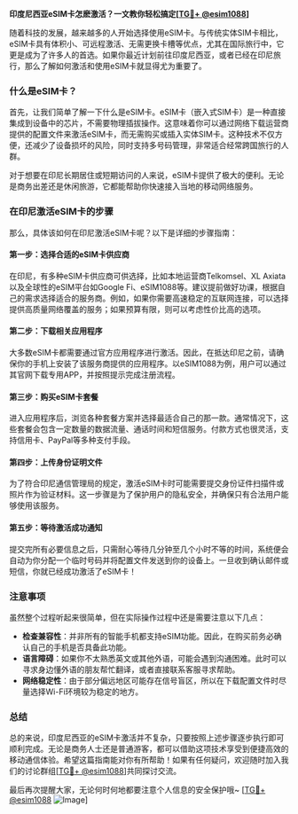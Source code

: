 **印度尼西亚eSIM卡怎麽激活？一文教你轻松搞定[[TG💪+ @esim1088](https://t.me/s/esim1088)]**

随着科技的发展，越来越多的人开始选择使用eSIM卡。与传统实体SIM卡相比，eSIM卡具有体积小、可远程激活、无需更换卡槽等优点，尤其在国际旅行中，它更是成为了许多人的首选。如果你最近计划前往印度尼西亚，或者已经在印尼旅行，那么了解如何激活和使用eSIM卡就显得尤为重要了。

### 什么是eSIM卡？

首先，让我们简单了解一下什么是eSIM卡。eSIM卡（嵌入式SIM卡）是一种直接集成到设备中的芯片，不需要物理插拔操作。这意味着你可以通过网络下载运营商提供的配置文件来激活eSIM卡，而无需购买或插入实体SIM卡。这种技术不仅方便，还减少了设备损坏的风险，同时支持多号码管理，非常适合经常跨国旅行的人群。

对于想要在印尼长期居住或短期访问的人来说，eSIM卡提供了极大的便利。无论是商务出差还是休闲旅游，它都能帮助你快速接入当地的移动网络服务。

### 在印尼激活eSIM卡的步骤

那么，具体该如何在印尼激活eSIM卡呢？以下是详细的步骤指南：

#### 第一步：选择合适的eSIM卡供应商
在印尼，有多种eSIM卡供应商可供选择，比如本地运营商Telkomsel、XL Axiata以及全球性的eSIM平台如Google Fi、eSIM1088等。建议提前做好功课，根据自己的需求选择适合的服务商。例如，如果你需要高速稳定的互联网连接，可以选择提供高质量网络覆盖的服务；如果预算有限，则可以考虑性价比高的选项。

#### 第二步：下载相关应用程序
大多数eSIM卡都需要通过官方应用程序进行激活。因此，在抵达印尼之前，请确保你的手机上安装了该服务商提供的应用程序。以eSIM1088为例，用户可以通过其官网下载专用APP，并按照提示完成注册流程。

#### 第三步：购买eSIM卡套餐
进入应用程序后，浏览各种套餐方案并选择最适合自己的那一款。通常情况下，这些套餐会包含一定数量的数据流量、通话时间和短信服务。付款方式也很灵活，支持信用卡、PayPal等多种支付手段。

#### 第四步：上传身份证明文件
为了符合印尼通信管理局的规定，激活eSIM卡时可能需要提交身份证件扫描件或照片作为验证材料。这一步骤是为了保护用户的隐私安全，并确保只有合法用户能够使用该服务。

#### 第五步：等待激活成功通知
提交完所有必要信息之后，只需耐心等待几分钟至几个小时不等的时间，系统便会自动为你分配一个临时号码并将配置文件发送到你的设备上。一旦收到确认邮件或短信，你就已经成功激活了eSIM卡！

### 注意事项

虽然整个过程听起来很简单，但在实际操作过程中还是需要注意以下几点：

- **检查兼容性**：并非所有的智能手机都支持eSIM功能。因此，在购买前务必确认自己的手机是否具备此功能。
- **语言障碍**：如果你不太熟悉英文或其他外语，可能会遇到沟通困难。此时可以寻求身边懂外语的朋友帮忙翻译，或者直接联系客服寻求帮助。
- **网络稳定性**：由于部分偏远地区可能存在信号盲区，所以在下载配置文件时尽量选择Wi-Fi环境较为稳定的地方。

### 总结

总的来说，印度尼西亚的eSIM卡激活并不复杂，只要按照上述步骤逐步执行即可顺利完成。无论是商务人士还是普通游客，都可以借助这项技术享受到便捷高效的移动通信体验。希望这篇指南能对你有所帮助！如果有任何疑问，欢迎随时加入我们的讨论群组[[TG💪+ @esim1088](https://t.me/s/esim1088)]共同探讨交流。

最后再次提醒大家，无论何时何地都要注意个人信息的安全保护哦~ [[TG💪+ @esim1088](https://t.me/s/esim1088) ![Image](https://i.postimg.cc/4NQfJmqS/Snipaste-2025-05-13-00-14-12.png)]